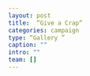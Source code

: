 ```yaml
---
layout: post
title:  “Give a Crap“
categories: campaign
type: “Gallery ”
caption: ""
intro: ""
team: []
---
```

